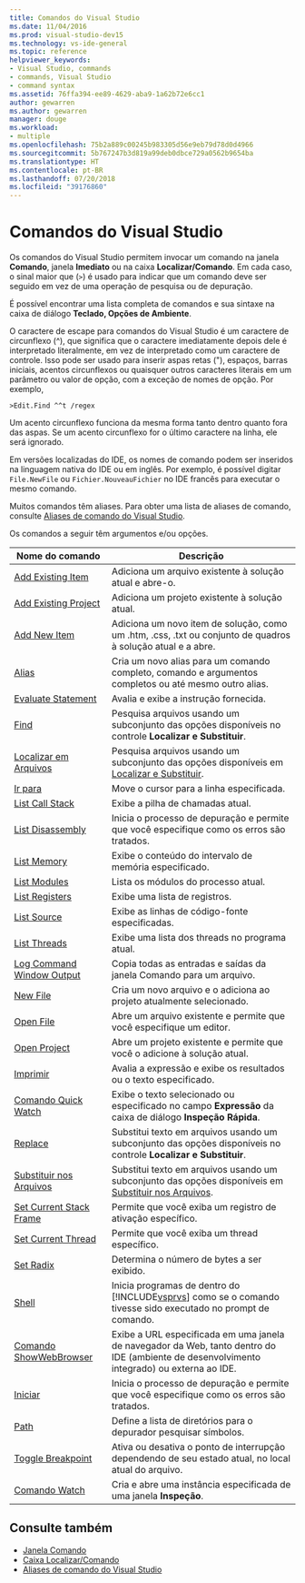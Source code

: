 ```yaml
---
title: Comandos do Visual Studio
ms.date: 11/04/2016
ms.prod: visual-studio-dev15
ms.technology: vs-ide-general
ms.topic: reference
helpviewer_keywords:
- Visual Studio, commands
- commands, Visual Studio
- command syntax
ms.assetid: 76ffa394-ee89-4629-aba9-1a62b72e6cc1
author: gewarren
ms.author: gewarren
manager: douge
ms.workload:
- multiple
ms.openlocfilehash: 75b2a889c00245b983305d56e9eb79d78d0d4966
ms.sourcegitcommit: 5b767247b3d819a99deb0dbce729a0562b9654ba
ms.translationtype: HT
ms.contentlocale: pt-BR
ms.lasthandoff: 07/20/2018
ms.locfileid: "39176860"
---
```

# <a name="visual-studio-commands"></a>Comandos do Visual Studio
Os comandos do Visual Studio permitem invocar um comando na janela **Comando**, janela **Imediato** ou na caixa **Localizar/Comando**. Em cada caso, o sinal maior que (`>`) é usado para indicar que um comando deve ser seguido em vez de uma operação de pesquisa ou de depuração.

 É possível encontrar uma lista completa de comandos e sua sintaxe na caixa de diálogo **Teclado, Opções de Ambiente**.

 O caractere de escape para comandos do Visual Studio é um caractere de circunflexo (^), que significa que o caractere imediatamente depois dele é interpretado literalmente, em vez de interpretado como um caractere de controle. Isso pode ser usado para inserir aspas retas ("), espaços, barras iniciais, acentos circunflexos ou quaisquer outros caracteres literais em um parâmetro ou valor de opção, com a exceção de nomes de opção. Por exemplo,

```
>Edit.Find ^^t /regex
```

 Um acento circunflexo funciona da mesma forma tanto dentro quanto fora das aspas. Se um acento circunflexo for o último caractere na linha, ele será ignorado.

 Em versões localizadas do IDE, os nomes de comando podem ser inseridos na linguagem nativa do IDE ou em inglês. Por exemplo, é possível digitar `File.NewFile` ou `Fichier.NouveauFichier` no IDE francês para executar o mesmo comando.

 Muitos comandos têm aliases. Para obter uma lista de aliases de comando, consulte [Aliases de comando do Visual Studio](../../ide/reference/visual-studio-command-aliases.md).

 Os comandos a seguir têm argumentos e/ou opções.

|Nome do comando|Descrição|
|------------------|-----------------|
|[Add Existing Item](../../ide/reference/add-existing-item-command.md)|Adiciona um arquivo existente à solução atual e abre-o.|
|[Add Existing Project](../../ide/reference/add-existing-project-command.md)|Adiciona um projeto existente à solução atual.|
|[Add New Item](../../ide/reference/add-new-item-command.md)|Adiciona um novo item de solução, como um .htm, .css, .txt ou conjunto de quadros à solução atual e a abre.|
|[Alias](../../ide/reference/alias-command.md)|Cria um novo alias para um comando completo, comando e argumentos completos ou até mesmo outro alias.|
|[Evaluate Statement](../../ide/reference/evaluate-statement-command.md)|Avalia e exibe a instrução fornecida.|
|[Find](../../ide/reference/find-command.md)|Pesquisa arquivos usando um subconjunto das opções disponíveis no controle **Localizar e Substituir**.|
|[Localizar em Arquivos](../../ide/reference/find-in-files-command.md)|Pesquisa arquivos usando um subconjunto das opções disponíveis em [Localizar e Substituir](../../ide/find-in-files.md).|
|[Ir para](../../ide/reference/go-to-command.md)|Move o cursor para a linha especificada.|
|[List Call Stack](../../ide/reference/list-call-stack-command.md)|Exibe a pilha de chamadas atual.|
|[List Disassembly](../../ide/reference/list-disassembly-command.md)|Inicia o processo de depuração e permite que você especifique como os erros são tratados.|
|[List Memory](../../ide/reference/list-memory-command.md)|Exibe o conteúdo do intervalo de memória especificado.|
|[List Modules](../../ide/reference/list-modules-command.md)|Lista os módulos do processo atual.|
|[List Registers](../../ide/reference/list-registers-command.md)|Exibe uma lista de registros.|
|[List Source](../../ide/reference/list-source-command.md)|Exibe as linhas de código-fonte especificadas.|
|[List Threads](../../ide/reference/list-threads-command.md)|Exibe uma lista dos threads no programa atual.|
|[Log Command Window Output](../../ide/reference/log-command-window-output-command.md)|Copia todas as entradas e saídas da janela Comando para um arquivo.|
|[New File](../../ide/reference/new-file-command.md)|Cria um novo arquivo e o adiciona ao projeto atualmente selecionado.|
|[Open File](../../ide/reference/open-file-command.md)|Abre um arquivo existente e permite que você especifique um editor.|
|[Open Project](../../ide/reference/open-project-command.md)|Abre um projeto existente e permite que você o adicione à solução atual.|
|[Imprimir](../../ide/reference/print-command.md)|Avalia a expressão e exibe os resultados ou o texto especificado.|
|[Comando Quick Watch](../../ide/reference/quick-watch-command.md)|Exibe o texto selecionado ou especificado no campo **Expressão** da caixa de diálogo **Inspeção Rápida**.|
|[Replace](../../ide/reference/replace-command.md)|Substitui texto em arquivos usando um subconjunto das opções disponíveis no controle **Localizar e Substituir**.|
|[Substituir nos Arquivos](../../ide/reference/replace-in-files-command.md)|Substitui texto em arquivos usando um subconjunto das opções disponíveis em [Substituir nos Arquivos](../../ide/replace-in-files.md).|
|[Set Current Stack Frame](../../ide/reference/set-current-stack-frame-command.md)|Permite que você exiba um registro de ativação específico.|
|[Set Current Thread](../../ide/reference/set-current-thread-command.md)|Permite que você exiba um thread específico.|
|[Set Radix](../../ide/reference/set-radix-command.md)|Determina o número de bytes a ser exibido.|
|[Shell](../../ide/reference/shell-command.md)|Inicia programas de dentro do [!INCLUDE[vsprvs](../../code-quality/includes/vsprvs_md.md)] como se o comando tivesse sido executado no prompt de comando.|
|[Comando ShowWebBrowser](../../ide/reference/showwebbrowser-command.md)|Exibe a URL especificada em uma janela de navegador da Web, tanto dentro do IDE (ambiente de desenvolvimento integrado) ou externa ao IDE.|
|[Iniciar](../../ide/reference/start-command.md)|Inicia o processo de depuração e permite que você especifique como os erros são tratados.|
|[Path](../../ide/reference/symbol-path-command.md)|Define a lista de diretórios para o depurador pesquisar símbolos.|
|[Toggle Breakpoint](../../ide/reference/toggle-breakpoint-command.md)|Ativa ou desativa o ponto de interrupção dependendo de seu estado atual, no local atual do arquivo.|
|[Comando Watch](../../ide/reference/watch-command.md)|Cria e abre uma instância especificada de uma janela **Inspeção**.|

## <a name="see-also"></a>Consulte também

- [Janela Comando](../../ide/reference/command-window.md)
- [Caixa Localizar/Comando](../../ide/find-command-box.md)
- [Aliases de comando do Visual Studio](../../ide/reference/visual-studio-command-aliases.md)